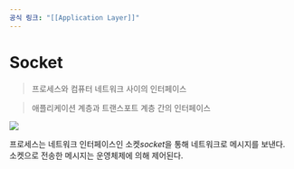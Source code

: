 ```yaml
---
공식 링크: "[[Application Layer]]"
---
```

# Socket
> 프로세스와 컴퓨터 네트워크 사이의 인터페이스

> 애플리케이션 계층과 트랜스포트 계층 간의 인터페이스

![](https://i.imgur.com/n2I5EUx.png)

프로세스는 네트워크 인터페이스인 소켓*socket*을 통해 네트워크로 메시지를 보낸다. 소켓으로 전송한 메시지는 운영체제에 의해 제어된다.                                                                                                                                                                          
 
